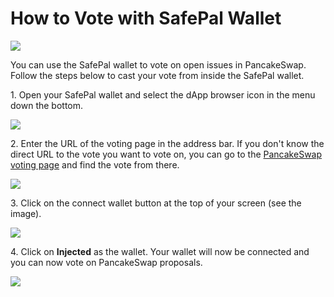 # How to Vote with SafePal Wallet

![](../../../.gitbook/assets/how-to-voting-with-safepal-header.png)

You can use the SafePal wallet to vote on open issues in PancakeSwap. Follow the steps below to cast your vote from inside the SafePal wallet.

1\. Open your SafePal wallet and select the dApp browser icon in the menu down the bottom.

![](../../../.gitbook/assets/safepal-1.png)

2\. Enter the URL of the voting page in the address bar. If you don't know the direct URL to the vote you want to vote on, you can go to the [PancakeSwap voting page](https://voting.pancakeswap.finance/) and find the vote from there.

![](../../../.gitbook/assets/safepal-2.png)

3\. Click on the connect wallet button at the top of your screen (see the image).&#x20;

![](../../../.gitbook/assets/safepal-3.png)

4\. Click on **Injected** as the wallet. Your wallet will now be connected and you can now vote on PancakeSwap proposals.

![](../../../.gitbook/assets/safepal-4.png)

